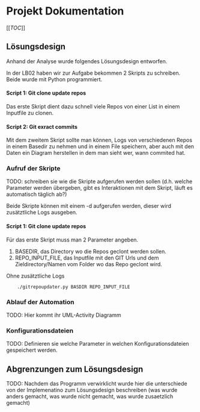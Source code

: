 # Projekt Dokumentation

[[_TOC_]]

## Lösungsdesign
Anhand der Analyse wurde folgendes Lösungsdesign entworfen.

In der LB02 haben wir zur Aufgabe bekommen 2 Skripts zu schreiben.
Beide wurde mit Python programmiert.

#### Script 1: Git clone update repos
Das erste Skript dient dazu schnell viele Repos von einer List in einem Inputfile zu clonen.

#### Script 2: Git exract commits
Mit dem zweitem Skript sollte man können, Logs von verschiedenen Repos in einem Basedir zu nehmen und in einem File speichern, aber auch mit den Daten ein Diagram herstellen in dem man sieht wer, wann commited hat. 


### Aufruf der Skripte


TODO: schreiben sie wie die Skripte aufgerufen werden sollen (d.h. welche Parameter werden übergeben, gibt es Interaktionen mit dem Skript, läuft es automatisch täglich ab?)

Beide Skripte können mit einem -d aufgerufen werden, dieser wird zusätztliche Logs ausgeben.


#### Script 1: Git clone update repos
Für das erste Skript muss man 2 Parameter angeben.
1. BASEDIR, das Directory wo die Repos geclont werden sollen.
2. REPO_INPUT_FILE, das Inputfile mit den GIT Urls und dem Zieldirectory/Namen vom Folder wo das Repo geclont wird.

Ohne zusätztliche Logs

        ./gitrepoupdater.py BASDIR REPO_INPUT_FILE

### Ablauf der Automation

TODO: Hier kommt ihr UML-Activity Diagramm

### Konfigurationsdateien

TODO: Definieren sie welche Parameter in welchen Konfigurationsdateien gespeichert werden.

## Abgrenzungen zum Lösungsdesign

TODO: Nachdem das Programm verwirklicht wurde hier die unterschiede von der Implemenatino zum Lösungsdesign beschreiben (was wurde anders gemacht, was wurde nicht gemacht, was wurde zusaetzlich gemacht)